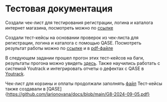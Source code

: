 # Тестовая документация

Создали чек-лист для тестирования регистрации, логина и каталога интернет магазина, посмотреть можно по [ссылке](https://docs.google.com/spreadsheets/d/19p6LWW8atAaQox5C4h91zBdyFSMlyklsRzD2Ip5-e-M/edit?usp=sharing)

Создали тест-кейсы на основании проверок из чек-листа для регистрации, логина и каталога с помощью QASE. Посмотреть результат работы можно по [ссылке](https://app.qase.io/project/G8?author=251&previewMode=side&suite=87) и в [pdf-файле](https://github.com/larionovana/docs/blob/main/QASE%20test.pdf)

В следующем задании прошел прогон этих тест-кейсов на баги, результаты прогона можно увидеть [здесь](https://github.com/larionovana/docs/blob/main/%D0%A2%D0%B5%D1%81%D1%82%D0%BE%D0%B2%D1%8B%D0%B9%20%D0%BF%D1%80%D0%BE%D0%B3%D0%BE%D0%BD.pdf). Также научились работать с системой Youtrack и интегрировать отчеты о дефектах с QASE в [Youtrack](https://github.com/larionovana/docs/blob/main/%D0%9E%D1%82%D1%87%D0%B5%D1%82%D1%8B%20%D0%BE%20%D0%B4%D0%B5%D1%84%D0%B5%D0%BA%D1%82%D0%B5.xlsx).

Чек-лист для корзины и оплаты продолжали заполнять [файл](https://docs.google.com/spreadsheets/d/19p6LWW8atAaQox5C4h91zBdyFSMlyklsRzD2Ip5-e-M/edit?usp=sharing)
Тест-кейсы также создавали в [QASE]{https://github.com/larionovana/docs/blob/main/G8-2024-09-05.pdf}
